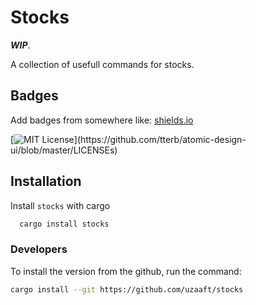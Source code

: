 # Stocks
***WIP***.

A collection of usefull commands for stocks.



## Badges

Add badges from somewhere like: [shields.io](https://shields.io/)

[![MIT License](https://img.shields.io/apm/l/atomic-design-ui.svg?)](https://github.com/tterb/atomic-design-ui/blob/master/LICENSEs)

## Installation


Install `stocks` with cargo

```bash
  cargo install stocks
```

### Developers
To install the version from the github, run the command:
```bash
cargo install --git https://github.com/uzaaft/stocks
```


    
